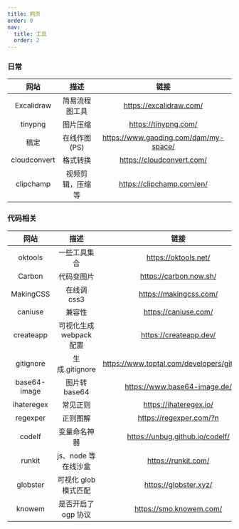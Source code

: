 ```yaml
---
title: 网页
order: 0
nav:
  title: 工具
  order: 2
---
```


### 日常

|     网站     |       描述       |                 链接                  |
| :----------: | :--------------: | :-----------------------------------: |
|  Excalidraw  |  简易流程图工具  |        https://excalidraw.com/        |
|   tinypng    |     图片压缩     |         https://tinypng.com/          |
|     稿定     |   在线作图(PS)   | https://www.gaoding.com/dam/my-space/ |
| cloudconvert |     格式转换     |       https://cloudconvert.com/       |
|  clipchamp   | 视频剪辑，压缩等 |       https://clipchamp.com/en/       |

### 代码相关

|     网站     |          描述           |                    链接                     |
| :----------: | :---------------------: | :-----------------------------------------: |
|   oktools    |      一些工具集合       |            https://oktools.net/             |
|    Carbon    |       代码变图片        |           https://carbon.now.sh/            |
|  MakingCSS   |       在线调 css3       |           https://makingcss.com/            |
|   caniuse    |         兼容性          |            https://caniuse.com/             |
|  createapp   | 可视化生成 webpack 配置 |           https://createapp.dev/            |
|  gitignore   |     生成.gitignore      | https://www.toptal.com/developers/gitignore |
| base64-image |      图片转 base64      |        https://www.base64-image.de/         |
|  ihateregex  |        常见正则         |           https://ihateregex.io/            |
|   regexper   |        正则图解         |           https://regexper.com/?n           |
|    codelf    |      变量命名神器       |       https://unbug.github.io/codelf/       |
|    runkit    |   js、node 等在线沙盒   |             https://runkit.com/             |
|   globster   |  可视化 glob 模式匹配   |            https://globster.xyz/            |
|    knowem    |   是否开启了 ogp 协议   |           https://smo.knowem.com/           |
